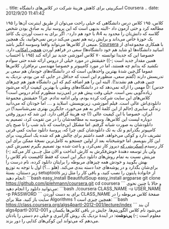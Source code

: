 .. title: اسکریپتی برای کاهش هزینهٔ شرکت در کلاس‌های دانشگاه Coursera ..
date: 2012/9/20 11:41:42

۱۹۵ کلاس‌، ۱۹۵ کلاس درس دانشگاهی که خیلی راحت می‌توان از طریق اینترنت
آن‌ها را مطالعه کرد و حتی آزمون داد‌ -البته بدیهی است که این پروسه نیاز
به صادق بودن شخص با خود هم دارد‌-. اگر برای به دست آوردن یک کاغذ A4
گلاسه که دانش‌تان را محدود به یک حوزهٔ خاص می‌داند و برایش رتبه هم تعیین
می‌کند درس نمی‌خوانید‌، یک همچین منبعی از کلاس‌ها می‌تواند واقعا وسوسه
انگیز باشد‌. [Coursera](https://www.coursera.org/ "Coursera home page")
با همکاری مجموعه‌ای از اساتید دانشگاه‌ها (و شاید هم خود دانشگاه‌ها) سعی
در فراهم آوردن [همچین
امکانی](https://www.coursera.org/courses "courses page") دارد‌. خصوصا
این که جدیدا توانسته ۷۰ کلاس آموزشی جدید نیز ارائه کند (۱۹۵ با احتساب
همین مقدار جدید است ;-)) حقیقتش در مورد خیلی از دروس ارائه شده حتی سوادم
نکشید که بدانم چه هستند‌، اما در مورد کامپیوتر و خصوصا مهندسی
نرم‌افزار‌، کلاس‌ها عموما گل‌چین شدهٔ بهترین واحد‌هایی است که در
دانشگاه‌های خودمان هم سعی بر تدریسش دارند (گفتم سعی‌، منظورم این است که
حداقل در جایی که من بودم‌، نزدیک به چنین هدفی هم نشدند!). البته این را
هم اضافه کنم که این دانشگاه هنوز هم چیز‌های مهمی را ارائه نمی‌دهد که در
دانشگاه‌های وطنی با بهترین کیفیت ارائه می‌شود‌ D: (‌حدس می‌زنید منظورم
کدام دروس است؟) زیاده‌گویی بس است‌. خیلی وقت پیش هم در کلاس‌های این سایت
شرکت کرده بودم‌، ولی ادامه ندادم‌. چرا؟ حقیقتش مجموعهٔ دانلودی‌اش عالی
است‌. فیلم آموزشی‌، زیرنویسش‌، اسلاید و …. اما خودتان که می‌دانید زندگی
سایبری (‌حالم از این کلمهٔ آخر به هم می‌خورد‌، جایگزین بهتری
نمی‌شناسید؟) در ایران‌، خصوصا با این کیفیت عالی (!) چه هزینهٔ گزافی
دارد‌. این شد که دیروز وقتی دوباره لیست این کلاس‌ها‌، وسوسه به
مطالعه‌شان را در من تقویت کرد‌، تصمیم به دانلودشان به صورت شبانه گرفتم‌.
اما مشکل این‌جاست که باید شب را تا صبح پای کامپیوتر بگذرانم و تک به تک
دانلودشان کنم‌، چرا که‌، پروسهٔ دانلود سایت کمی قرتی تشریف دارد و کوکی
می‌خواهد‌. قصد داشتم برای چالش هم که شده یک اسکریپت برای این کار
بنویسم‌. اما خوشبختانه بعد از اولین جستجو به کامل‌ترین نسخهٔ ممکن برای
این کار رسیدم‌.[اسکریپتی
که](https://github.com/jplehmann/coursera "coursera doenloader on github")
دیروز کار نمی‌کرد‌، و باعث شده بود تصمیم بگیرم تعمیرش کنم‌، ولی باز
توسعه دهندهٔ خوش‌فکرش به کارش انداخت و الان مثل چـــی کار می‌کند ;-)
مزیتش نسبت به تمام روش‌های دانلود دیگر این است که فقط کافیست نام کلاس را
بهش بگویید و خودش همه چیز‌های مربوطه را برایتان دانلود کرده‌، نام درست
را برای‌شان بگذارد و در پوشه‌های جدا دسته بندی می‌کند‌. (هلو …؟) اول با
توجه به توزیع زیر دستتان‌، بستهٔ setuptools از خانوادهٔ پایتون را نصب
کنید‌، و باقی کار را مثل زیر انجام دهید: \`\`\`bash easy\_install
BeautifulSoup easy\_install argparse git clone
https://github.com/jplehmann/coursera.git cd coursera \`\`\` و حالا با
چنین نحوی می‌توانید دانلود را انجام دهید: \`\`\`bash ./coursera
CLASS\_NAME -u USER\_NAME -p PASSWORD \`\`\` برای به دست آوردن
CLASS\_NAME صفحهٔ کلاس مربوطه را در سایت باز کنید‌. مثلا برای Algorithms
1 همچین چیزی است: \`\`\`bash
https://class.coursera.org/algs4partI-2012-001/lecture/index \`\`\` آن
بند algs4partI-2012-001 می‌شود نام کلاس‌ الگوریتم‌ها‌. جایش در باقی
کلاس‌ها یکسان و معلوم است ;-) **پی‌نوشت**: در آیندهٔ نزدیک یک روش
گاز‌انبری و خیلی دم دستی را یادتان می‌دهم که می‌تواند این کوکی‌های کذایی
را دور بزند.
